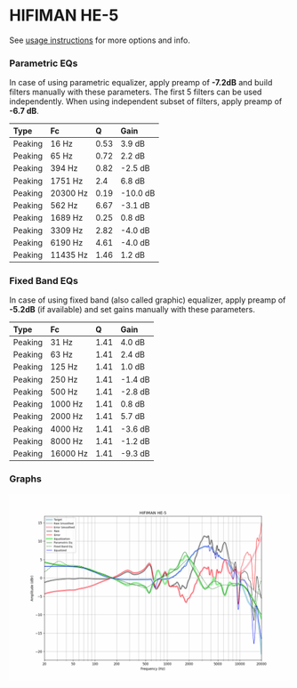 # HIFIMAN HE-5
See [usage instructions](https://github.com/jaakkopasanen/AutoEq#usage) for more options and info.

### Parametric EQs
In case of using parametric equalizer, apply preamp of **-7.2dB** and build filters manually
with these parameters. The first 5 filters can be used independently.
When using independent subset of filters, apply preamp of **-6.7 dB**.

| Type    | Fc       |    Q | Gain     |
|:--------|:---------|:-----|:---------|
| Peaking | 16 Hz    | 0.53 | 3.9 dB   |
| Peaking | 65 Hz    | 0.72 | 2.2 dB   |
| Peaking | 394 Hz   | 0.82 | -2.5 dB  |
| Peaking | 1751 Hz  | 2.4  | 6.8 dB   |
| Peaking | 20300 Hz | 0.19 | -10.0 dB |
| Peaking | 562 Hz   | 6.67 | -3.1 dB  |
| Peaking | 1689 Hz  | 0.25 | 0.8 dB   |
| Peaking | 3309 Hz  | 2.82 | -4.0 dB  |
| Peaking | 6190 Hz  | 4.61 | -4.0 dB  |
| Peaking | 11435 Hz | 1.46 | 1.2 dB   |

### Fixed Band EQs
In case of using fixed band (also called graphic) equalizer, apply preamp of **-5.2dB**
(if available) and set gains manually with these parameters.

| Type    | Fc       |    Q | Gain    |
|:--------|:---------|:-----|:--------|
| Peaking | 31 Hz    | 1.41 | 4.0 dB  |
| Peaking | 63 Hz    | 1.41 | 2.4 dB  |
| Peaking | 125 Hz   | 1.41 | 1.0 dB  |
| Peaking | 250 Hz   | 1.41 | -1.4 dB |
| Peaking | 500 Hz   | 1.41 | -2.8 dB |
| Peaking | 1000 Hz  | 1.41 | 0.8 dB  |
| Peaking | 2000 Hz  | 1.41 | 5.7 dB  |
| Peaking | 4000 Hz  | 1.41 | -3.6 dB |
| Peaking | 8000 Hz  | 1.41 | -1.2 dB |
| Peaking | 16000 Hz | 1.41 | -9.3 dB |

### Graphs
![](./HIFIMAN%20HE-5.png)
